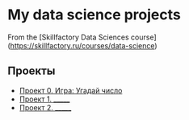# My data science projects
From the [Skillfactory Data Sciences course] (https://skillfactory.ru/courses/data-science)

## Проекты

* [Проект 0. Игра: Угадай число](https://github.com/anna-poroch/data_game/blob/main/README.md)
* [Проект 1. _____](___)
* [Проект 2. _____](___)

